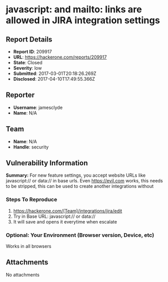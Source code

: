 # javascript: and mailto: links are allowed in JIRA integration settings

## Report Details
- **Report ID**: 209917
- **URL**: https://hackerone.com/reports/209917
- **State**: Closed
- **Severity**: low
- **Submitted**: 2017-03-01T20:18:26.269Z
- **Disclosed**: 2017-04-10T17:49:55.366Z

## Reporter
- **Username**: jamesclyde
- **Name**: N/A

## Team
- **Name**: N/A
- **Handle**: security

## Vulnerability Information
**Summary:**
For new feature settings, you accept website URLs like javascript:// or data:// in base urls. Even https://evil.com works, this needs to be stripped, this can be used to create another integrations without 

### Steps To Reproduce

1. https://hackerone.com/(Team)/integrations/jira/edit
2. Try in Base URL: javascript:// or data://
3. It will save and opens it everytime when escalate

### Optional: Your Environment (Browser version, Device, etc)
Works in all browsers

## Attachments
No attachments
